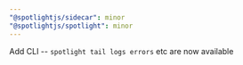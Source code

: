 ```yaml
---
"@spotlightjs/sidecar": minor
"@spotlightjs/spotlight": minor
---
```


Add CLI -- `spotlight tail logs errors` etc are now available
